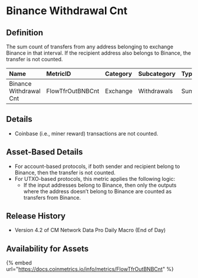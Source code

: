 # Binance Withdrawal Cnt

## Definition

The sum count of transfers from any address belonging to exchange Binance in that interval. If the recipient address also belongs to Binance, the transfer is not counted.

| Name | MetricID | Category | Subcategory | Type | Unit | Interval |
| :--- | :--- | :--- | :--- | :--- | :--- | :--- |
| Binance Withdrawal Cnt | FlowTfrOutBNBCnt | Exchange | Withdrawals | Sum | Native units | 1 block, 1 day |

## Details

* Coinbase \(i.e., miner reward\) transactions are not counted.

## Asset-Based Details

* For account-based protocols, if both sender and recipient belong to Binance, then the transfer is not counted.
* For UTXO-based protocols, this metric applies the following logic:
  * If the input addresses belong to Binance, then only the outputs where the address doesn’t belong to Binance are counted as transfers from Binance.

## Release History

* Version 4.2 of CM Network Data Pro Daily Macro \(End of Day\)

## Availability for Assets

{% embed url="https://docs.coinmetrics.io/info/metrics/FlowTfrOutBNBCnt" %}



